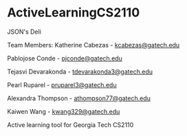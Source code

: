 # ActiveLearningCS2110

JSON's Deli

Team Members:
Katherine Cabezas - kcabezas@gatech.edu

Pablojose Conde - pjconde@gatech.edu

Tejasvi Devarakonda - tdevarakonda3@gatech.edu

Pearl Ruparel - pruparel3@gatech.edu

Alexandra Thompson - athompson77@gatech.edu

Kaiwen Wang - kwang329@gatech.edu

Active learning tool for Georgia Tech CS2110
